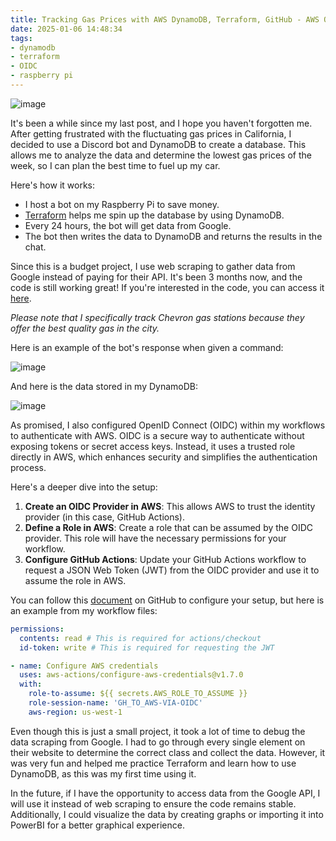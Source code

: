 ```yaml
---
title: Tracking Gas Prices with AWS DynamoDB, Terraform, GitHub - AWS OIDC Configuration, and Discord Bot
date: 2025-01-06 14:48:34
tags: 
- dynamodb
- terraform
- OIDC
- raspberry pi
---
```


![image](https://s3.us-east-1.amazonaws.com/blog.khoah.net/media/gas/gas-cover.webp)

It's been a while since my last post, and I hope you haven't forgotten me. After getting frustrated with the fluctuating gas prices in California, I decided to use a Discord bot and DynamoDB to create a database. This allows me to analyze the data and determine the lowest gas prices of the week, so I can plan the best time to fuel up my car.

Here's how it works:
- I host a bot on my Raspberry Pi to save money.
- [Terraform](https://blog.khoah.net/tags/terraform/) helps me spin up the database by using DynamoDB.
- Every 24 hours, the bot will get data from Google.
- The bot then writes the data to DynamoDB and returns the results in the chat.

Since this is a budget project, I use web scraping to gather data from Google instead of paying for their API. It's been 3 months now, and the code is still working great! If you're interested in the code, you can access it [here](https://github.com/ehoang0106/gas-price).

*Please note that I specifically track Chevron gas stations because they offer the best quality gas in the city.*

Here is an example of the bot's response when given a command:

![image](https://s3.us-east-1.amazonaws.com/blog.khoah.net/media/gas/gas1.png)

And here is the data stored in my DynamoDB:

![image](https://s3.us-east-1.amazonaws.com/blog.khoah.net/media/gas/gas2.png)

As promised, I also configured OpenID Connect (OIDC) within my workflows to authenticate with AWS. OIDC is a secure way to authenticate without exposing tokens or secret access keys. Instead, it uses a trusted role directly in AWS, which enhances security and simplifies the authentication process.

Here's a deeper dive into the setup:

1. **Create an OIDC Provider in AWS**: This allows AWS to trust the identity provider (in this case, GitHub Actions).
2. **Define a Role in AWS**: Create a role that can be assumed by the OIDC provider. This role will have the necessary permissions for your workflow.
3. **Configure GitHub Actions**: Update your GitHub Actions workflow to request a JSON Web Token (JWT) from the OIDC provider and use it to assume the role in AWS.

You can follow this [document](https://docs.github.com/en/actions/security-for-github-actions/security-hardening-your-deployments/configuring-openid-connect-in-amazon-web-services) on GitHub to configure your setup, but here is an example from my workflow files:

```yaml
permissions:
  contents: read # This is required for actions/checkout
  id-token: write # This is required for requesting the JWT

- name: Configure AWS credentials
  uses: aws-actions/configure-aws-credentials@v1.7.0
  with:
    role-to-assume: ${{ secrets.AWS_ROLE_TO_ASSUME }}
    role-session-name: 'GH_TO_AWS-VIA-OIDC'
    aws-region: us-west-1
```


Even though this is just a small project, it took a lot of time to debug the data scraping from Google. I had to go through every single element on their website to determine the correct class and collect the data. However, it was very fun and helped me practice Terraform and learn how to use DynamoDB, as this was my first time using it.

In the future, if I have the opportunity to access data from the Google API, I will use it instead of web scraping to ensure the code remains stable.
Additionally, I could visualize the data by creating graphs or importing it into PowerBI for a better graphical experience.
